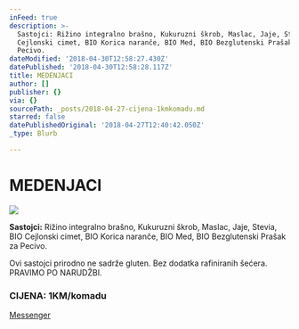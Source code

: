 ```yaml
---
inFeed: true
description: >-
  Sastojci: Rižino integralno brašno, Kukuruzni škrob, Maslac, Jaje, Stevia, BIO
  Cejlonski cimet, BIO Korica naranče, BIO Med, BIO Bezglutenski Prašak za
  Pecivo. 
dateModified: '2018-04-30T12:58:27.430Z'
datePublished: '2018-04-30T12:58:28.117Z'
title: MEDENJACI
author: []
publisher: {}
via: {}
sourcePath: _posts/2018-04-27-cijena-1kmkomadu.md
starred: false
datePublishedOriginal: '2018-04-27T12:40:42.050Z'
_type: Blurb

---
```

# MEDENJACI
![](https://the-grid-user-content.s3-us-west-2.amazonaws.com/7b5467e7-01f5-4824-b9c2-0e955d1b4540.jpg)

**Sastojci:** Rižino integralno brašno, Kukuruzni škrob, Maslac, Jaje, Stevia, BIO Cejlonski cimet, BIO Korica naranče, BIO Med, BIO Bezglutenski Prašak za Pecivo. 

Ovi sastojci prirodno ne sadrže gluten. Bez dodatka rafiniranih šećera. PRAVIMO PO NARUDŽBI.

### CIJENA: 1KM/komadu
[Messenger][0]

[0]: https://www.messenger.com/t/greenday.kolaci.peciva